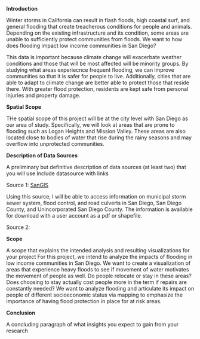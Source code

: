 **Introduction**

Winter storms in California can result in flash floods, high coastal surf, and general flooding that create treacherous conditions for people and animals. Depending on the existing infrastructure and its condition, some areas are unable to sufficiently protect communities from floods. We want to how does flooding impact low income communities in San Diego?

This data is important because climate change will exacerbate weather conditions and those that will be most affected will be minority groups. By studying what areas experiecnce frequent flooding, we can improve communities so that it is safer for people to live. Additionally, cities that are able to adapt to climate change are better able to protect those that reside there. With greater flood protection, residents are kept safe from personal injuries and property damage.

**Spatial Scope**

THe spatial scope of this project will be at the city level with San Diego as our area of study. Specifically, we will look at areas that are prone to flooding such as Logan Heights and Mission Valley.
These areas are also located close to bodies of water that rise during the rainy seasons and may overflow into unprotected communities.

**Description of Data Sources**

A preliminary but definitive description of data sources (at least two) that you will use
Include datasource with links

Source 1: [SanGIS](https://www.sangis.org/)

Using this source, I will be able to access information on municipal storm sewer system, flood control, and road culverts in San Diego, San Diego County, and Unincorporated San Diego County. The information is available for download with a user account as a pdf or shapefile.

Source 2:[]()

**Scope**

A scope that explains the intended analysis and resulting visualizations for your project
For this project, we intend to analyze the impacts of flooding in low income communities in San Diego. We want to create a visualization of areas that experience heavy floods to see if movement of water motivates the movement of people as well. Do people relocate or stay in these areas? Does choosing to stay actually cost people more in the term if repairs are constantly needed? We want to analyze flooding and articulate its impact on people of different socioeconomic status via mapping to emphasize the importance of having flood protection in place for at risk areas. 

**Conclusion**


A concluding paragraph of what insights you expect to gain from your research
